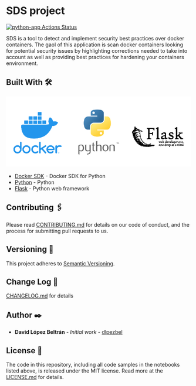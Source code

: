 # SDS project
[![python-app Actions Status](https://github.com/MCYP-UniversidadReyJuanCarlos/19-20_dalobe/workflows/python-app/badge.svg)](https://github.com/MCYP-UniversidadReyJuanCarlos/19-20_dalobe/actions)

SDS is a tool to detect and implement security best practices over docker containers. 
The gaol of this application is scan docker containers looking for potential security issues
by highlighting corrections needed to take into account as well as providing best practices 
for hardening your containers environment.

## Built With 🛠️

![cover image](resources/docker_python_flask.png)
* [Docker SDK](https://docker-py.readthedocs.io/en/stable/) - Docker SDK for Python
* [Python](https://www.python.org/) - Python
* [Flask](https://www.fullstackpython.com/flask.html) - Python web framework

## Contributing 🖇️

Please read [CONTRIBUTING.md](CONTRIBUTING.md) for details on our code of conduct, and the process for submitting pull requests to us.

## Versioning 📌

This project adheres to [Semantic Versioning](https://semver.org/spec/v2.0.0.html).

## Change Log 📌

[CHANGELOG.md](CHANGELOG.md) for details

## Author ✒️

* **David López Beltrán** - *Initial work* - [dlpezbel](https://github.com/dlpezbel)

## License 📄

The code in this repository, including all code samples in the notebooks listed above, 
is released under the MIT license. Read more at the [LICENSE.md](LICENSE.md) for details.




